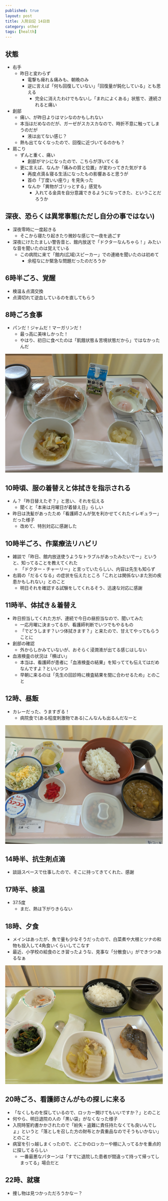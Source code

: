 ```yaml
---
published: true
layout: post
title: 入院日記 14日目
category: other
tags: [health]
---
```


## 状態

- 右手
  - 昨日と変わらず
    - 電撃も痺れ＆痛みも、朝晩のみ
    - 逆に言えば「何も回復していない」「回復量が鈍化している」とも思える
      - 完全に消えたわけでもないし「まれによくある」状態で、連続されると痛い
- 創部
  - 痛い、が昨日よりはマシなのかもしれない
  - 本当はだめなのだが、ガーゼがスカスカなので、時折不意に触ってしまうのだが
    - 液は出てない感じ？
  - 熱も出てなくなったので、回復に近づいてるのかも？
- 肩こり
  - ずんと重く、痛い
    - 創部がマシになったので、こちらが浮いてくる
  - 更に言えば、なんか「痛みの質と位置」が変わってきた気がする
    - 再度点滴＆寝る生活になったもの影響あると思うが
    - 首の「丁度いい座り」を見失った
    - なんか「異物がゴリっとする」感覚も
      - 入れてる金具を自分意識できるようになってきた、ということだろうか

## 深夜、恐らくは異常事態(ただし自分の事ではない)

- 深夜零時に一度起きる
  - そこから寝たり起きたり微妙な感じで一夜を過ごす
- 深夜にけたたましい警告音と、館内放送で「ドクターなんちゃら！」みたいな音を聞いたのは覚えている
  - この病院に来て「館内(広域)スピーカー」での連絡を聞いたのは初めて
    - 余程なにか緊急な問題だったのだろうか

## 6時半ごろ、覚醒

- 検温＆点滴交換
- 点滴切れて逆血しているのを直してもらう

## 8時ごろ食事

- パンだ！ジャムだ！マーガリンだ！
  - 最っ高に美味しかった！
  - やはり、初日に食べたのは「飢餓状態＆苦境状態だから」ではなかったんだ

![朝食](/images/other/photos/PXL_20250616_225642921.jpg)

## 10時頃、服の着替えと体拭きを指示される

- ん？「昨日替えたぞ？」と思い、それを伝える
  - 聞くと「本来は月曜日が着替え日」らしい
- 昨日は洗髪があったため「看護師さんが気を利かせてくれたイレギュラー」だった様子
  - 改めて、特別対応に感謝した

## 10時半ごろ、作業療法リハビリ

- 雑談で「昨日、館内放送使うようなトラブルがあったみたいでー」というと、知ってることを教えてくれた
  - 「ドクター・チャーリー」と言っていたらしい、内容は先生も知らず
- 右肩の「だるくなる」の症状を伝えたところ「これとは関係ないまた別の疾患かもしれない」とのこと
  - 明日それを確認する試験をしてくれるそう、迅速な対応に感謝

## 11時半、体拭き＆着替え

- 昨日担当してくれた方が、連続で今日の昼担当なので、聞いてみた
  - 一応月曜に決まってるが、看護師判断でいつでもやるもの
  - 「でどうします？いつ体拭きます？」と来たので、甘えてやってもらうことに
- 創部の確認
  - 外からしかみていないが、おそらく浸潤液が出てる感じはしない
- 血液検査の状況は「横ばい」
  - 本当は、看護師が患者に「血液検査の結果」を知ってても伝えてはだめなんですよ？といいつつ
  - 早朝に来るのは「先生の回診時に検査結果を間に合わせるため」とのこと

## 12時、昼飯

- カレーだった、うますぎる！
  - 病院食で(ある程度刺激物である)こんなんも出るんだなーと

![昼食](/images/other/photos/PXL_20250616_030034916.jpg)

## 14時半、抗生剤点滴

- 談話スペースで仕事したので、そこに持ってきてくれた、感謝

## 17時半、検温

- 37.5度
  - まだ、熱は下がりきらない

## 18時、夕食

- メインはあったが、魚で量も少なそうだったので、白菜煮や大根とツナの和物も投入して4角食いくらいしてこなす
- 最近、小学校の給食のとき習ったような、見事な「分散食い」ができつつあるなぁ

![夕食](/images/other/photos/PXL_20250616_085818697.jpg)

## 20時ごろ、看護師さんがもの探しに来る

- 「なくしものを探しているので、ロッカー開けてもいいですか？」とのこと
- 何やら、明日退院の人の「黒い袋」がなくなった様子
- 入院時誓約書かかされたので「紛失・盗難に責任持たなくても良いんでしょ」というと「落としを召した方の財布とか貴重品なのでそうもいかない」とのこと
- 病室を引っ越しまくったので、どこかのロッカーや棚に入ってるかを重点的に探してるらしい
  - 一番最悪なパターンは「すでに退院した患者が間違って持って帰ってしまってる」場合だと

## 22時、就寝

- 捜し物は見つかっただろうかなー？

